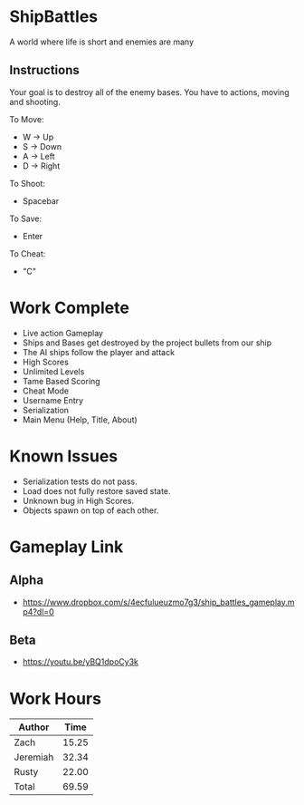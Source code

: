 # ShipBattles
A world where life is short and enemies are many

## Instructions

Your goal is to destroy all of the enemy bases. You have to actions, moving and shooting.  

To Move:
- W -> Up
- S -> Down
- A -> Left 
- D -> Right

To Shoot:
- Spacebar

To Save:
- Enter

To Cheat:
- "C"

# Work Complete
- Live action Gameplay
- Ships and Bases get destroyed by the project bullets from our ship
- The AI ships follow the player and attack
- High Scores
- Unlimited Levels
- Tame Based Scoring
- Cheat Mode
- Username Entry
- Serialization 
- Main Menu (Help, Title, About)

# Known Issues
- Serialization tests do not pass.
- Load does not fully restore saved state. 
- Unknown bug in High Scores.
- Objects spawn on top of each other.

# Gameplay Link

## Alpha
- https://www.dropbox.com/s/4ecfulueuzmo7g3/ship_battles_gameplay.mp4?dl=0

## Beta
- https://youtu.be/yBQ1dpoCy3k

# Work Hours
|Author | Time| 
|-------|-----|
| Zach | 15.25 |
| Jeremiah | 32.34 |
| Rusty | 22.00 | 
|Total  | 69.59|
